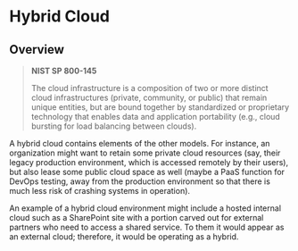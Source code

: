 # Hybrid Cloud

## Overview

> **NIST SP 800-145**
>
> The cloud infrastructure is a composition of two or more distinct cloud infrastructures \(private, community, or public\) that remain unique entities, but are bound together by standardized or proprietary technology that enables data and application portability \(e.g., cloud bursting for load balancing between clouds\).

A hybrid cloud contains elements of the other models. For instance, an organization might want to retain some private cloud resources \(say, their legacy production environment, which is accessed remotely by their users\), but also lease some public cloud space as well \(maybe a PaaS function for DevOps testing, away from the production environment so that there is much less risk of crashing systems in operation\).

An example of a hybrid cloud environment might include a hosted internal cloud such as a SharePoint site with a portion carved out for external partners who need to access a shared service. To them it would appear as an external cloud; therefore, it would be operating as a hybrid.